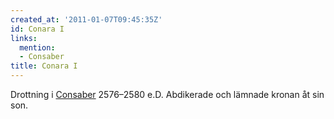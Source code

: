 ```yaml
---
created_at: '2011-01-07T09:45:35Z'
id: Conara I
links:
  mention:
  - Consaber
title: Conara I
---
```


Drottning i [Consaber] 2576–2580 e.D. Abdikerade och lämnade kronan åt sin son.

  [Consaber]: Consaber
